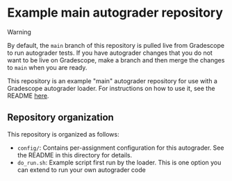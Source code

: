 # Example main autograder repository

> [!WARNING]
> By default, the `main` branch of this repository is pulled live from
> Gradescope to run autograder tests.  If you have autograder changes
> that you do not want to be live on Gradescope, make a branch and
> then merge the changes to `main` when you are ready.


This repository is an example "main" autograder repository for use
with a Gradescope autograder loader.  For instructions on how to use
it, see the README
[here](https://github.com/browncs-course-tools/gradescope-ag-loader/).  

## Repository organization

This repository is organized as follows:
 - `config/`:  Contains per-assignment configuration for this
   autograder.  See the README in this directory for details.
 - `do_run.sh`:  Example script first run by the loader.  This is one
   option you can extend to run your own autograder code
   

